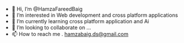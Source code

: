 - 👋 Hi, I’m @HamzaFareedBaig
- 👀 I’m interested in Web development and cross platform applications
- 🌱 I’m currently learning cross platform application and Ai
- 💞️ I’m looking to collaborate on ...
- 📫 How to reach me . hamzabaig.ds@gmail.com

<!---
HamzaFareedBaig/HamzaFareedBaig is a ✨ special ✨ repository because its `README.md` (this file) appears on your GitHub profile.
You can click the Preview link to take a look at your changes.
--->
